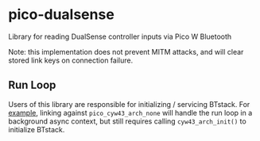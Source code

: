 # pico-dualsense
Library for reading DualSense controller inputs via Pico W Bluetooth

Note: this implementation does not prevent MITM attacks, and will clear stored link keys on connection failure.

## Run Loop
Users of this library are responsible for initializing / servicing BTstack. For [example](example/CMakeLists.txt), linking against `pico_cyw43_arch_none` will handle the run loop in a background async context, but still requires calling `cyw43_arch_init()` to initialize BTstack.
